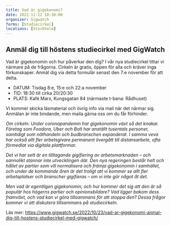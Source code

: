 ```yaml
---
title: Vad är gigekonomi? 
date: 2022-11-22 18:30:00
organizer: Gigwatch
forms: [Studiecirkel]
locations: [Stockholm]
---
```

## Anmäl dig till höstens studiecirkel med GigWatch

Vad är gigekonomin och hur påverkar den dig? I vår nya studiecirkel tittar vi närmare på de frågorna. Cirkeln är gratis, öppen för alla och kräver inga förkunskaper. Anmäl dig via detta formulär senast den 7:e november för att delta.

* DATUM: Tisdag 8:e, 15:e och 22:a november
* TID: 18:30 till cirka 20/20:30
* PLATS: Kafé Marx, Kungsgatan 84 (närmaste t-bana: Rådhuset)

Vi kommer skicka läsmaterial och övrig info via mail när det närmar sig. Anmälan är inte bindande, men maila gärna oss om du får förhinder.

*Om cirkeln: Under coronapandemin har gigekonomin växt så det knakar. Företag som Foodora, Uber och Bolt har anställt tusentals personer, samtidigt som näthandeln och budbranschen expanderat. I samma veva har också allt fler arbetsgivare permanent övergått till distansarbete, ofta förmedlat via digitala plattformar.*

*Det vi har sett är en tilltagande gigifiering av arbetsmarknaden – och sannolikt stannar inte utvecklingen där. Den nya regeringen består helt och hållet av partier som vill normalisera och främja gigekonomin i samhället, och under de kommande åren är det troligt att vi kommer se allt fler arbetsplatser och branscher gigifieras – om vi inte gör något åt det.*

*Men vad är egentligen gigekonomin, och hur kommer det sig att den är så populär hos högerns partier och opinionsbildare? Vad ligger bakom dess framväxt, och vad kan vi göra tillsammans för att stoppa den? Dessa frågor kommer vi att diskutera tillsammans på studiecirkeln.*

Läs mer: https://www.gigwatch.se/2022/10/23/vad-ar-gigekonomi-anmal-dig-till-hostens-studiecirkel-med-gigwatch/